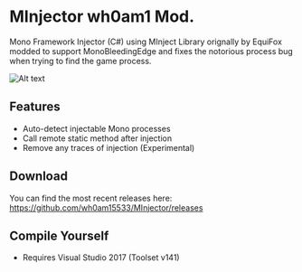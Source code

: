 # MInjector wh0am1 Mod.
Mono Framework Injector (C#) using MInject Library orignally by EquiFox modded to support MonoBleedingEdge and fixes the notorious process bug when trying to find the game process.

![Alt text](https://i.imgur.com/sPwtb3s.png "MInjector")

## Features
- Auto-detect injectable Mono processes
- Call remote static method after injection
- Remove any traces of injection (Experimental)

## Download
You can find the most recent releases here: https://github.com/wh0am15533/MInjector/releases

## Compile Yourself
- Requires Visual Studio 2017 (Toolset v141)

